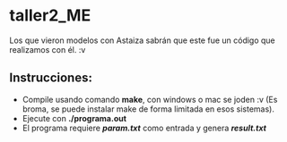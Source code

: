 # taller2_ME

Los que vieron modelos con Astaiza sabrán que este fue un código que realizamos con él. :v

## Instrucciones:

* Compile usando comando **make**, con windows o mac se joden :v (Es broma, se puede instalar make de forma limitada en esos sistemas).
* Ejecute con **./programa.out**
* El programa requiere **_param.txt_** como entrada y genera **_result.txt_**

